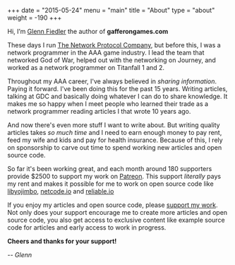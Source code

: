 +++
date = "2015-05-24"
menu = "main"
title = "About"
type = "about"
weight = -190
+++

Hi, I’m [Glenn Fiedler](https://www.linkedin.com/in/glennfiedler) the author of **gafferongames.com**

These days I run [The Network Protocol Company](http://www.thenetworkprotocolcompany.com), but before this, I was a network programmer in the AAA game industry. I lead the team that networked God of War, helped out with the networking on Journey, and worked as a network programmer on Titanfall 1 and 2.

Throughout my AAA career, I've always believed in _sharing information_. Paying it forward. I've been doing this for the past 15 years. Writing articles, talking at GDC and basically doing whatever I can do to share knowledge. It makes me so happy when I meet people who learned their trade as a network programmer reading articles I that wrote 10 years ago.

And now there's even more stuff I want to write about. But writing quality articles takes _so much time_ and I need to earn enough money to pay rent, feed my wife and kids and pay for health insurance. Because of this, I rely on sponsorship to carve out time to spend working new articles and open source code.

So far it's been working great, and each month around 180 supporters provide $2500 to support my work on [Patreon](http://www.patreon.com). This support _literally_ pays my rent and makes it possible for me to work on open source code like [libyojimbo](http://www.libyojimbo.com), [netcode.io](http://www.netcode.io) and [reliable.io](https://github.com/networkprotocol/reliable.io)

If you enjoy my articles and open source code, please [support my work](http://www.patreon.com). Not only does your support encourage me to create more articles and open source code, you also get access to exclusive content like example source code for articles and early access to work in progress.

__Cheers and thanks for your support!__

_-- Glenn_

